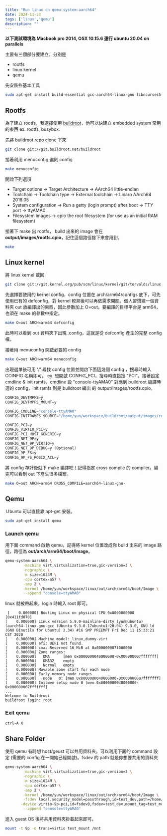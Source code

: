 ```yaml
---
title: "Run linux on qemu-system-aarch64"
date: 2024-11-23
tags: ['linux','qemu']
description: ""
---
```

**以下測試環境為 Macbook pro 2014, OSX 10.15.6 運行 ubuntu 20.04 on parallels**

主要有三個部分要建立，分別是
* rootfs
* linux kernel
* qemu
  
先安裝些基本工具
```bash
sudo apt-get install build-essential gcc-aarch64-linux-gnu libncurses5-dev libssl-dev
```

## Rootfs

為了建立 rootfs，我選擇使用 [buildroot](https://buildroot.org/)，他可以快建立 embedded system 常用的東西 ex. rootfs, busybox.


先將 buildroot repo clone 下來
```bash
git clone git://git.buildroot.net/buildroot
```

接著利用 menuconfig 選則 config

```bash
make menuconfig
```

開啟下列選項

* Target options → Target Architecture → AArch64 little-endian
* Toolchain → Toolchain type → External toolchain → Linaro AArch64 2018.05
* System configuration →  Run a getty (login prompt) after boot → TTY port → ttyAMA0
* Filesystem images → cpio the root filesystem (for use as an initial RAM filesystem)

接著下 make 出 rootfs， build 出來的 image 會在 **output/images/rootfs.cpio**，記住這個路徑接下來會用到。

```bash
make
```

## Linux kernel

將 linux kernel 載回

```bash
git clone git://git.kernel.org/pub/scm/linux/kernel/git/torvalds/linux.git
```

先選擇要使用的 kernel config，config 位置在 arch/arm64/configs 底下，可先使用已有的 defconfig，對 kernel 較熟後可以再依需求開關。個人習慣建一個資料夾 out 放編譯出的東西，因此參數加上 O=out。要編譯的目標平台是 arm64，也須在 make 的參數中指定。

```bash
make O=out ARCH=arm64 defconfig
```

此時可以看到 out 資料夾下出現 .config，這就是從 defconfig 產生的完整 config 檔。

接著用 menuconfig 開啟必要的 config

```bash
make O=out ARCH=arm64 menuconfig
```

出現選單後可用 '/' 尋找 config 位置並開啟下面這幾個 config ，搜尋時輸入 COINFIG 名稱即可。 ex. 想開啟 CONFIG_PCI，搜尋時直接搜 "PCI"。接著設定 cmdline & init ramfs，cmdline 設 "console-ttyAMA0" 對應到 buildroot 編譯時選的 config，init ramfs 則是 buildroot 編出
的 output/images/rootfs.cpio。

```c
CONFIG_DEVTMPFS=y
CONFIG_DEVTMPFS_MOUNT=y

CONFIG_CMDLINE="console-ttyAMA0"
CONFIG_INITRAMFS_SOURCE="/home/yun/workspace/buildroot/output/images/rootfs.cpio"

CONFIG_PCI=y
CONFIG_VIRTIO_PCI=y
CONFIG_PCI_HOST_GENERIC=y
CONFIG_NET_9P=y
CONFIG_NET_9P_VIRTIO=y
CONFIG_NET_9P_DEBUG=y (Optional)
CONFIG_9P_FS=y
CONFIG_9P_FS_POSIX_ACL=y
```

將 config 存好後就下 make 編譯吧！記得指定 cross compile 的 compiler。編完可以看到 out 下產生很多檔案。

```bash
make O=out ARCH=arm64 CROSS_COMPILE=aarch64-linux-gnu-
```

## Qemu

Ｕbuntu 可以直接靠 apt-get 安裝。

```bash
sudo apt-get install qemu
```

### Launch qemu

用下面 command 啟動 qemu，記得將 kernel 位置改成你 build 出來的 image 路徑，路徑為 **out/arch/arm64/boot/Image**。

```bash
qemu-system-aarch64 \
        -machine virt,virtualization=true,gic-version=3 \
        -nographic \
        -m size=1024M \
        -cpu cortex-a57 \
        -smp 2 \
        -kernel /home/yun/workspace/linux/out/arch/arm64/boot/Image \
        --append "console=ttyAMA0"
```

linux 就被帶起來，login 時輸入 root 即可。

```text
 [    0.000000] Booting Linux on physical CPU 0x0000000000 [0x411fd070]
[    0.000000] Linux version 5.9.0-mainline-dirty (yun@ubuntu) (aarch64-linux-gnu-gcc (Ubuntu 9.3.0-17ubuntu1~20.04) 9.3.0, GNU ld (GNU Binutils for Ubuntu) 2.34) #16 SMP PREEMPT Fri Dec 11 15:33:21 CST 2020
[    0.000000] Machine model: linux,dummy-virt
[    0.000000] efi: UEFI not found.
[    0.000000] cma: Reserved 16 MiB at 0x000000007f000000
[    0.000000] Zone ranges:
[    0.000000]   DMA      [mem 0x0000000040000000-0x000000007fffffff]
[    0.000000]   DMA32    empty
[    0.000000]   Normal   empty
[    0.000000] Movable zone start for each node
[    0.000000] Early memory node ranges
[    0.000000]   node   0: [mem 0x0000000040000000-0x000000007fffffff]
[    0.000000] Initmem setup node 0 [mem 0x0000000040000000-0x000000007fffffff]
...
Welcome to Buildroot
buildroot login: root
```

### Exit qemu

```bash
ctrl-A X
```

## Share Folder

使用 qemu 有時想 host/geust 可以共用資料夾。可以利用下面的 command 設定 (需要的 config 在一開始已經開啟)。fsdev 的 path 就是你想要共用的資料夾

```bash
qemu-system-aarch64 \
        -machine virt,virtualization=true,gic-version=3 \
        -nographic \
        -m size=1024M \
        -cpu cortex-a57 \
        -smp 2 \
        -kernel /home/yun/workspace/linux/out/arch/arm64/boot/Image \
        -fsdev local,security_model=passthrough,id=test_dev,path=/home/yun/workspace/qemu/share \
       -device virtio-9p-pci,id=fsdev0,fsdev=test_dev,mount_tag=test_mount \
        --append "console=ttyAMA0"
```

進入 guest OS 後將共用資料夾掛載起來即可。

```bash
mount -t 9p -o trans=virtio test_mount /mnt
```
